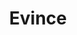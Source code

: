 ---
title: "Evince"

info: "Evince is a document viewer for multiple document formats. The goal of evince is to replace the multiple document viewers that exist on the GNOME Desktop with a single simple application."

image: "https://upload.wikimedia.org/wikipedia/commons/5/5d/Evince_logo_2011.svg"

status: "Active"

website: "https://wiki.gnome.org/Apps/Evince/"

get_it:
  - ["Authentic", "https://wiki.gnome.org/Apps/Evince/Downloads/"]

description: |
  Evince is a document viewer for PDF, PostScript, DjVu, TIFF, XPS and DVI formats. It was designed for the GNOME desktop environment. The developers of Evince intended to replace the multiple GNOME document viewers with a single and simple application. The Evince motto sums up the project aim: "Simply a Document Viewer". GNOME releases have included Evince since GNOME 2.12 (September 2005). Evince code consists mainly of C, with a small part (the code that interfaces with Poppler) written in C++. A large number of Linux distributions – including Ubuntu, Fedora and Linux Mint – include Evince as the default document-viewer. Evince is free and open-source software subject to the requirements of the GNU General Public License version 2 or later. The Evince FAQ highlights the meaning of the word "Evince" as "to show or express something clearly".

developer: "The Evince Team"

repository: "https://git.gnome.org/browse/evince"

written_in: ["C", "C++"]

platform: 
  - dskp:
     - ["Linux","o"]
     - ["Windows","n"]

categories: ["Document Viewer"]

initial_release: "January 2005"

license: "GNU GPL v2"

social:
  - name: "Wikipedia"
    url: "https://en.wikipedia.org/wiki/Evince"

source:
  description: ["http://projects.gnome.org/evince/","https://wiki.gnome.org/Apps/Evince/FrequentlyAskedQuestions","https://en.wikipedia.org/wiki/Evince"]
  developer: "https://wiki.gnome.org/Apps/Evince/Team/"
  repository: "https://gitlab.gnome.org/GNOME/evince/"
  written_in: "https://en.wikipedia.org/wiki/Evince/"
  platform:
    - dskp: ["https://wiki.gnome.org/Apps/Evince/Downloads/"]
  license: "https://gitlab.gnome.org/GNOME/evince/"
  initial_release: "http://ftp.gnome.org/pub/GNOME/sources/evince/0.1/"
  rating:
    - ["CNET","u","https://download.cnet.com/Evince/3000-10743_4-75362773.html"]
    - ["alternativeTo","u","https://alternativeto.net/software/evince/reviews"]
    - ["accurate reviews","e","https://www.accuratereviews.com/pdf-reader-software-software-reviews-list/evince"]

rating:
  - name: "CNET"
    rate: [4.5,5]
    num: 3
  - name: "alternativeTo"
    rate: [3.5,5]
    num: 6
  - name: "accurate reviews"
    rate: [7.6,10]
---